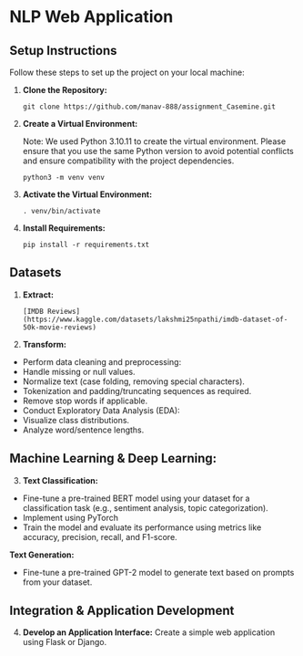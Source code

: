 # NLP Web Application




## Setup Instructions


Follow these steps to set up the project on your local machine:

1. **Clone the Repository:**
   ```
   git clone https://github.com/manav-888/assignment_Casemine.git
   ```

2. **Create a Virtual Environment:**

   Note: We used Python 3.10.11 to create the virtual environment. Please ensure that you use the same Python version to avoid potential conflicts and ensure compatibility with the project dependencies.
   ```
   python3 -m venv venv
   ```

4. **Activate the Virtual Environment:**
   ```
   . venv/bin/activate
   ```

5. **Install Requirements:**
   ```
   pip install -r requirements.txt

   ```
## Datasets
1. **Extract:**
   ```
   [IMDB Reviews](https://www.kaggle.com/datasets/lakshmi25npathi/imdb-dataset-of-50k-movie-reviews)
   ```
2. **Transform:**
- Perform data cleaning and preprocessing:
- Handle missing or null values.
- Normalize text (case folding, removing special characters).
- Tokenization and padding/truncating sequences as required.
- Remove stop words if applicable.
- Conduct Exploratory Data Analysis (EDA):
- Visualize class distributions.
- Analyze word/sentence lengths.

## Machine Learning & Deep Learning:

3. **Text Classification:**
 
- Fine-tune a pre-trained BERT model using your dataset for a classification task (e.g., sentiment analysis, topic categorization).
- Implement using PyTorch
- Train the model and evaluate its performance using metrics like accuracy, precision, recall, and F1-score.

**Text Generation:**
- Fine-tune a pre-trained GPT-2 model to generate text based on prompts from your dataset.

## Integration & Application Development

4. **Develop an Application Interface:**
   Create a simple web application using Flask or Django.





